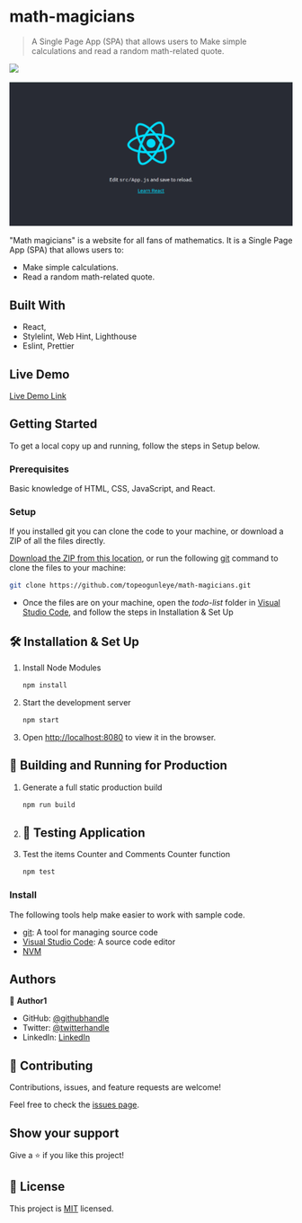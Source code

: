 # math-magicians
> A Single Page App (SPA) that allows users to Make simple calculations and read a random math-related quote.

  
![](https://img.shields.io/badge/Microverse-blueviolet)

![screenshot](./sec.png)

"Math magicians" is a website for all fans of mathematics. It is a Single Page App (SPA) that allows users to:
- Make simple calculations. 
- Read a random math-related quote.

## Built With

- React,
- Stylelint, Web Hint, Lighthouse
- Eslint, Prettier

## Live Demo

[Live Demo Link]()

## Getting Started
To get a local copy up and running, follow the steps in Setup below.

### Prerequisites
Basic knowledge of HTML, CSS, JavaScript, and React.

### Setup
If you installed git you can clone the code to your machine, or download a ZIP of all the files directly.

[Download the ZIP from this location](https://github.com/topeogunleye/math-magicians/archive/refs/heads/main.zip), or run the following [git](https://git-scm.com/downloads) command to clone the files to your machine:

```bash
git clone https://github.com/topeogunleye/math-magicians.git
```

- Once the files are on your machine, open the _todo-list_ folder in [Visual Studio Code](https://code.visualstudio.com/), and follow the steps in Installation & Set Up

## 🛠 Installation & Set Up

1. Install Node Modules

   ```sh
   npm install
   ```

2. Start the development server

   ```sh
   npm start
   ```

3. Open [http://localhost:8080](http://localhost:8080) to view it in the browser.

## 🚀 Building and Running for Production

1. Generate a full static production build

   ```sh
   npm run build
   ```
4. ## 🚀 Testing Application

1. Test the items Counter and Comments Counter function

   ```sh
   npm test
### Install

The following tools help make easier to work with sample code.

- [git](https://git-scm.com/downloads): A tool for managing source code
- [Visual Studio Code](https://code.visualstudio.com/): A source code editor
- [NVM](https://github.com/nvm-sh/nvm)

## Authors

👤 **Author1**

- GitHub: [@githubhandle](https://github.com/topeogunleye)
- Twitter: [@twitterhandle](https://twitter.com/topeogunleye21)
- LinkedIn: [LinkedIn](https://linkedin.com/in/ogunleye)

## 🤝 Contributing

Contributions, issues, and feature requests are welcome!

Feel free to check the [issues page](https://github.com/topeogunleye/recipe-app/issues).

## Show your support

Give a ⭐️ if you like this project!


## 📝 License

This project is [MIT](./MIT.md) licensed.
